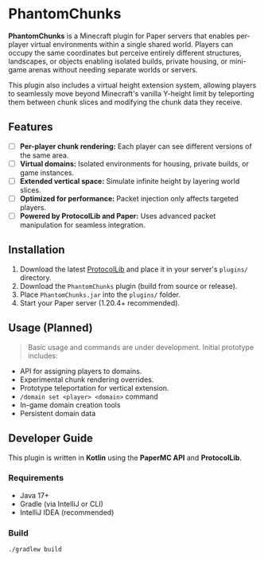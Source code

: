 # PhantomChunks

**PhantomChunks** is a Minecraft plugin for Paper servers that enables per-player virtual environments within a single shared world. Players can occupy the same coordinates but perceive entirely different structures, landscapes, or objects enabling isolated builds, private housing, or mini-game arenas without needing separate worlds or servers.

This plugin also includes a virtual height extension system, allowing players to seamlessly move beyond Minecraft's vanilla Y-height limit by teleporting them between chunk slices and modifying the chunk data they receive.

## Features

- [ ] **Per-player chunk rendering:** Each player can see different versions of the same area.
- [ ] **Virtual domains:** Isolated environments for housing, private builds, or game instances.
- [ ] **Extended vertical space:** Simulate infinite height by layering world slices.
- [ ] **Optimized for performance:** Packet injection only affects targeted players.
- [ ] **Powered by ProtocolLib and Paper:** Uses advanced packet manipulation for seamless integration.

## Installation

1. Download the latest [ProtocolLib](https://www.spigotmc.org/resources/protocollib.1997/) and place it in your server's `plugins/` directory.
2. Download the `PhantomChunks` plugin (build from source or release).
3. Place `PhantomChunks.jar` into the `plugins/` folder.
4. Start your Paper server (1.20.4+ recommended).

## Usage (Planned)

> Basic usage and commands are under development. Initial prototype includes:
- API for assigning players to domains.
- Experimental chunk rendering overrides.
- Prototype teleportation for vertical extension.
- `/domain set <player> <domain>` command
- In-game domain creation tools
- Persistent domain data

## Developer Guide

This plugin is written in **Kotlin** using the **PaperMC API** and **ProtocolLib**.

### Requirements

- Java 17+
- Gradle (via IntelliJ or CLI)
- IntelliJ IDEA (recommended)

### Build

```bash
./gradlew build
